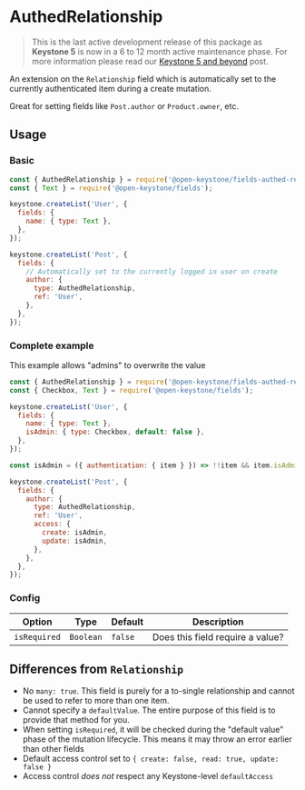 <!--[meta]
section: api
subSection: field-types
title: AuthedRelationship
[meta]-->

# AuthedRelationship

> This is the last active development release of this package as **Keystone 5** is now in a 6 to 12 month active maintenance phase. For more information please read our [Keystone 5 and beyond](https://github.com/keystonejs/keystone-5/issues/21) post.

An extension on the `Relationship` field which is automatically set to the
currently authenticated item during a create mutation.

Great for setting fields like `Post.author` or `Product.owner`, etc.

## Usage

### Basic

```js
const { AuthedRelationship } = require('@open-keystone/fields-authed-relationship');
const { Text } = require('@open-keystone/fields');

keystone.createList('User', {
  fields: {
    name: { type: Text },
  },
});

keystone.createList('Post', {
  fields: {
    // Automatically set to the currently logged in user on create
    author: {
      type: AuthedRelationship,
      ref: 'User',
    },
  },
});
```

### Complete example

This example allows "admins" to overwrite the value

```js
const { AuthedRelationship } = require('@open-keystone/fields-authed-relationship');
const { Checkbox, Text } = require('@open-keystone/fields');

keystone.createList('User', {
  fields: {
    name: { type: Text },
    isAdmin: { type: Checkbox, default: false },
  },
});

const isAdmin = ({ authentication: { item } }) => !!item && item.isAdmin;

keystone.createList('Post', {
  fields: {
    author: {
      type: AuthedRelationship,
      ref: 'User',
      access: {
        create: isAdmin,
        update: isAdmin,
      },
    },
  },
});
```

### Config

| Option       | Type      | Default | Description                      |
| ------------ | --------- | ------- | -------------------------------- |
| `isRequired` | `Boolean` | `false` | Does this field require a value? |

## Differences from `Relationship`

- No `many: true`. This field is purely for a to-single relationship and cannot
  be used to refer to more than one item.
- Cannot specify a `defaultValue`. The entire purpose of this field is to
  provide that method for you.
- When setting `isRequired`, it will be checked during the "default value" phase
  of the mutation lifecycle. This means it may throw an error earlier than other
  fields
- Default access control set to `{ create: false, read: true, update: false }`
- Access control _does not_ respect any Keystone-level `defaultAccess`
